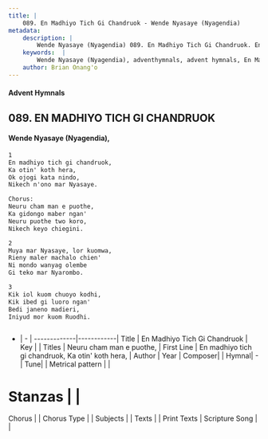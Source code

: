 ```yaml
---
title: |
    089. En Madhiyo Tich Gi Chandruok - Wende Nyasaye (Nyagendia)
metadata:
    description: |
        Wende Nyasaye (Nyagendia) 089. En Madhiyo Tich Gi Chandruok. En madhiyo tich gi chandruok, Ka otin' koth hera, Ok ojogi kata nindo, Nikech n'ono mar Nyasaye.  Chorus: Neuru cham man e puothe, Ka gidongo maber ngan' Neuru puothe two koro, Nikech keyo chiegini.  
    keywords:  |
        Wende Nyasaye (Nyagendia), adventhymnals, advent hymnals, En Madhiyo Tich Gi Chandruok, En madhiyo tich gi chandruok, Ka otin' koth hera,. Neuru cham man e puothe,
    author: Brian Onang'o
---
```


#### Advent Hymnals
## 089. EN MADHIYO TICH GI CHANDRUOK
####  Wende Nyasaye (Nyagendia),

```txt
1
En madhiyo tich gi chandruok,
Ka otin' koth hera,
Ok ojogi kata nindo,
Nikech n'ono mar Nyasaye.

Chorus:
Neuru cham man e puothe,
Ka gidongo maber ngan'
Neuru puothe two koro,
Nikech keyo chiegini.

2
Muya mar Nyasaye, lor kuomwa,
Rieny maler machalo chien'
Ni mondo wanyag olembe
Gi teko mar Nyarombo.

3
Kik iol kuom chuoyo kodhi,
Kik ibed gi luoro ngan'
Bedi janeno madieri,
Iniyud mor kuom Ruodhi.



```

- |   -  |
-------------|------------|
Title | En Madhiyo Tich Gi Chandruok |
Key |  |
Titles | Neuru cham man e puothe, |
First Line | En madhiyo tich gi chandruok, Ka otin' koth hera, |
Author | 
Year | 
Composer| |
Hymnal|  - |
Tune|  |
Metrical pattern | |
# Stanzas |  |
Chorus |  |
Chorus Type |  |
Subjects | |
Texts |  |
Print Texts | 
Scripture Song |  |
    
